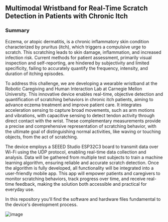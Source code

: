 ## Multimodal Wristband for Real-Time Scratch Detection in Patients with Chronic Itch

### Summary
Eczema, or atopic dermatitis, is a chronic inflammatory skin condition characterized by pruritus (itch), which triggers a compulsive urge to scratch. This scratching leads to skin damage, inflammation, and increased infection risk. Current methods for patient assessment, primarily visual inspection and self-reporting, are hindered by subjectivity and limited specificity, failing to accurately quantify the frequency, intensity, and duration of itching episodes.

To address this challenge, we are developing a wearable wristband at the Robotic Caregiving and Human Interaction Lab at Carnegie Mellon University. This innovative device enables real-time, objective detection and quantification of scratching behaviors in chronic itch patients, aiming to advance eczema treatment and improve patient care. It integrates acceleration sensing to capture broad movements, such as arm motions and vibrations, with capacitive sensing to detect tendon activity through direct contact with the wrist. These complementary measurements provide a precise and comprehensive representation of scratching behavior, with the ultimate goal of distinguishing normal activities, like waving or touching objects, from the act of scratching.

The device employs a SEEED Studio ESP32C3 board to transmit data over Wi-Fi using the UDP protocol, enabling real-time data collection and analysis. Data will be gathered from multiple test subjects to train a machine learning algorithm, ensuring reliable and accurate scratch detection. Once the algorithm is fully developed, all functionality will be integrated into a user-friendly mobile app. This app will empower patients and caregivers to monitor scratching behaviors, track progress over time, and receive real-time feedback, making the solution both accessible and practical for everyday use.

In this repository you'll find the software and hardware files fundamental to the device's development process.

![image](https://github.com/user-attachments/assets/c004416c-9262-4a2b-a296-18570cefe2b0)
